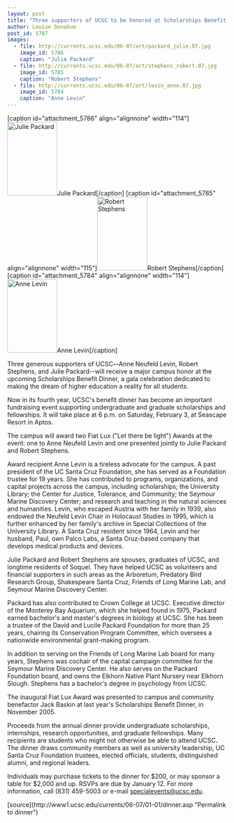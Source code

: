```yaml
---
layout: post
title: "Three supporters of UCSC to be honored at Scholarships Benefit Dinner on February 3"
author: Louise Donahue
post_id: 5787
images:
  - file: http://currents.ucsc.edu/06-07/art/packard_julie.07.jpg
    image_id: 5786
    caption: "Julie Packard"
  - file: http://currents.ucsc.edu/06-07/art/stephens_robert.07.jpg
    image_id: 5785
    caption: "Robert Stephens"
  - file: http://currents.ucsc.edu/06-07/art/levin_anne.07.jpg
    image_id: 5784
    caption: "Anne Levin"
---
```


[caption id="attachment_5786" align="alignnone" width="114"]<a href="http://localhost/mysite/wp-content/uploads/2007/01/packard_julie.07.jpg"><img class="size-full wp-image-5786" src="http://localhost/mysite/wp-content/uploads/2007/01/packard_julie.07.jpg" alt="Julie Packard" width="114" height="168" /></a>Julie Packard[/caption]
[caption id="attachment_5785" align="alignnone" width="115"]<a href="http://localhost/mysite/wp-content/uploads/2007/01/stephens_robert.07.jpg"><img class="size-full wp-image-5785" src="http://localhost/mysite/wp-content/uploads/2007/01/stephens_robert.07.jpg" alt="Robert Stephens" width="115" height="168" /></a>Robert Stephens[/caption]
[caption id="attachment_5784" align="alignnone" width="114"]<a href="http://localhost/mysite/wp-content/uploads/2007/01/levin_anne.07.jpg"><img class="size-full wp-image-5784" src="http://localhost/mysite/wp-content/uploads/2007/01/levin_anne.07.jpg" alt="Anne Levin" width="114" height="168" /></a>Anne Levin[/caption]
<a name="content" id="content"></a>
<p>
  Three generous supporters of UCSC<strong>--</strong>Anne Neufeld Levin, Robert Stephens, and Julie Packard--will receive a major campus honor at the upcoming Scholarships Benefit Dinner, a gala celebration dedicated to making the dream of higher education a reality for all students.
</p>
<p>
  Now in its fourth year, UCSC's benefit dinner has become an important fundraising event supporting undergraduate and graduate scholarships and fellowships. It will take place at 6 p.m. on Saturday, February 3, at Seascape Resort in Aptos.
</p>
<p>
  The campus will award two Fiat Lux ("Let there be light") Awards at the event: one to Anne Neufeld Levin and one presented jointly to Julie Packard and Robert Stephens.
</p>
<p>
  Award recipient Anne Levin is a tireless advocate for the campus. A past president of the UC Santa Cruz Foundation, she has served as a Foundation trustee for 19 years. She has contributed to programs, organizations, and capital projects across the campus, including scholarships; the University Library; the Center for Justice, Tolerance, and Community; the Seymour Marine Discovery Center; and research and teaching in the natural sciences and humanities. Levin, who escaped Austria with her family in 1939, also endowed the Neufeld Levin Chair in Holocaust Studies in 1995, which is further enhanced by her family's archive in Special Collections of the University Library. A Santa Cruz resident since 1964, Levin and her husband, Paul, own Palco Labs, a Santa Cruz-based company that develops medical products and devices.
</p>
<p>
  Julie Packard and Robert Stephens are spouses, graduates of UCSC, and longtime residents of Soquel. They have helped UCSC as volunteers and financial supporters in such areas as the Arboretum, Predatory Bird Research Group, Shakespeare Santa Cruz, Friends of Long Marine Lab, and Seymour Marine Discovery Center.
</p>
<p>
  Packard has also contributed to Crown College at UCSC. Executive director of the Monterey Bay Aquarium, which she helped found in 1975, Packard earned bachelor's and master's degrees in biology at UCSC. She has been a trustee of the David and Lucile Packard Foundation for more than 25 years, chairing its Conservation Program Committee, which oversees a nationwide environmental grant-making program.
</p>
<p>
  In addition to serving on the Friends of Long Marine Lab board for many years, Stephens was cochair of the capital campaign committee for the Seymour Marine Discovery Center. He also serves on the Packard Foundation board, and owns the Elkhorn Native Plant Nursery near Elkhorn Slough. Stephens has a bachelor's degree in psychology from UCSC.
</p>
<p>
  The inaugural Fiat Lux Award was presented to campus and community benefactor Jack Baskin at last year's Scholarships Benefit Dinner, in November 2005.
</p>
<p>
  Proceeds from the annual dinner provide undergraduate scholarships, internships, research opportunities, and graduate fellowships. Many recipients are students who might not otherwise be able to attend UCSC<strong>.</strong> The dinner draws community members as well as university leadership, UC Santa Cruz Foundation trustees, elected officials, students, distinguished alumni, and regional leaders.
</p>
<p>
  Individuals may purchase tickets to the dinner for $200, or may sponsor a table for $2,000 and up. RSVPs are due by January 12. For more information, call (831) 459-5003 or e-mail <a href="mailto:specialevents@ucsc.edu">specialevents@ucsc.edu</a>.
</p>
[source](http://www1.ucsc.edu/currents/06-07/01-01/dinner.asp "Permalink to dinner")

